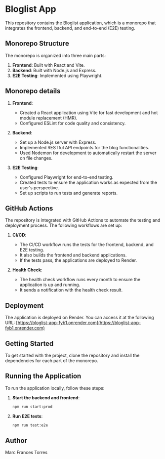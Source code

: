 # Bloglist App

This repository contains the Bloglist application, which is a monorepo that integrates the frontend, backend, and end-to-end (E2E) testing.

## Monorepo Structure

The monorepo is organized into three main parts:

1. **Frontend**: Built with React and Vite.
2. **Backend**: Built with Node.js and Express.
3. **E2E Testing**: Implemented using Playwright.

## Monorepo details

1. **Frontend**:

   - Created a React application using Vite for fast development and hot module replacement (HMR).
   - Configured ESLint for code quality and consistency.

2. **Backend**:

   - Set up a Node.js server with Express.
   - Implemented RESTful API endpoints for the blog functionalities.
   - Used Nodemon for development to automatically restart the server on file changes.

3. **E2E Testing**:

   - Configured Playwright for end-to-end testing.
   - Created tests to ensure the application works as expected from the user's perspective.
   - Set up scripts to run tests and generate reports.

## GitHub Actions

The repository is integrated with GitHub Actions to automate the testing and deployment process. The following workflows are set up:

1. **CI/CD**:

   - The CI/CD workflow runs the tests for the frontend, backend, and E2E testing.
   - It also builds the frontend and backend applications.
   - If the tests pass, the applications are deployed to Render.

2. **Health Check**:

   - The health check workflow runs every month to ensure the application is up and running.
   - It sends a notification with the health check result.

## Deployment

The application is deployed on Render. You can access it at the following URL:
[https://bloglist-app-fyb1.onrender.com](https://bloglist-app-fyb1.onrender.com)

## Getting Started

To get started with the project, clone the repository and install the dependencies for each part of the monorepo.

## Running the Application

To run the application locally, follow these steps:

1. **Start the backend and frontend**:

   ```bash
   npm run start:prod
   ```

2. **Run E2E tests**:

   ```bash
   npm run test:e2e
   ```

## Author

Marc Frances Torres
